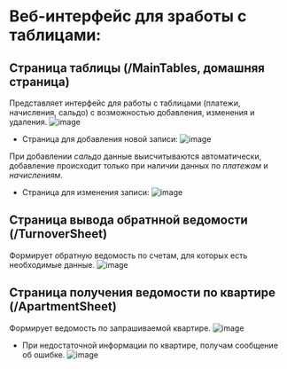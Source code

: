 ﻿# Веб-интерфейс для зработы с таблицами:
## Страница таблицы (/MainTables, домашняя страница)
Представляет интерфейс для работы с таблицами (платежи, начисления, сальдо) с возможностью добавления, изменения и удаления.
 ![image](https://github.com/gslnkvmx/DB-P-A-Labs/assets/99653197/b77a891b-b887-47a6-a148-4c44c40d377c)

* Страница для добавления новой записи: 
 ![image](https://github.com/gslnkvmx/DB-P-A-Labs/assets/99653197/e5066196-3586-49c3-8d07-301d63c9b081)

 При добавлении *сальдо* данные выисчитываются автоматически, добавление происходит только при наличии данных по *платежам* и *начислениям*.

 * Страница для изменения записи: 
 ![image](https://github.com/gslnkvmx/DB-P-A-Labs/assets/99653197/002b64c4-47cb-4d89-9400-74dbb9426789)

## Страница вывода обратнной ведомости (/TurnoverSheet)
Формирует обратную ведомость по счетам, для которых есть необходимые данные.
![image](https://github.com/gslnkvmx/DB-P-A-Labs/assets/99653197/787854b6-26ad-498f-9f60-3d7af35ce817)

## Страница получения ведомости по квартире (/ApartmentSheet)
Формирует ведомость по запрашиваемой квартире.
![image](https://github.com/gslnkvmx/DB-P-A-Labs/assets/99653197/ec9f0e40-00a3-4be7-8248-5cfcb092eb95)
* При недостаточной информации по квартире, получам сообщение об ошибке.
  ![image](https://github.com/gslnkvmx/DB-P-A-Labs/assets/99653197/1c3c4652-9c3f-4aba-87c6-278b7e90f791)






